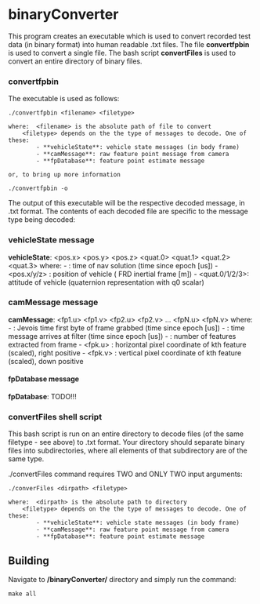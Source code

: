 # binaryConverter
This program creates an executable which is used to convert recorded test data (in binary format) into human readable .txt files. The file **convertfpbin** is used to convert a single file. The bash script **convertFiles** is used to convert an entire directory of binary files.

### convertfpbin

The executable is used as follows:
```
./convertfpbin <filename> <filetype>
```

	where: 	<filename> is the absolute path of file to convert
		<filetype> depends on the the type of messages to decode. One of these:
			- **vehicleState**: vehicle state messages (in body frame)
			- **camMessage**: raw feature point message from camera
			- **fpDatabase**: feature point estimate message

	or, to bring up more information
	
```
./convertfpbin -o
```
The output of this executable will be the respective decoded message, in .txt format. The contents of each decoded file are specific to the message type being decoded:

### vehicleState message
**vehicleState**: <timestamp> <pos.x> <pos.y> <pos.z> <quat.0> <quat.1> <quat.2> <quat.3>
	where:
		- <timestamp> 	: time of nav solution (time since epoch [us])
		- <pos.x/y/z> 	: position of vehicle ( FRD inertial frame [m])
		- <quat.0/1/2/3>: attitude of vehicle (quaternion representation with q0 scalar)

### camMessage message
**camMessage**: <timestamp1> <timestamp2> <numFPS> <fp1.u> <fp1.v> <fp2.u> <fp2.v> ... <fpN.u> <fpN.v>
	where:
		- <timestamp1>	: Jevois time first byte of frame grabbed (time since epoch [us])
		- <timestamp2>	: time message arrives at filter (time since epoch [us])
		- <numFPS> 	: number of features extracted from frame
		- <fpk.u> 	: horizontal pixel coordinate of kth feature (scaled), right positive
		- <fpk.v> 	: vertical pixel coordinate of kth feature (scaled), down positive

#### fpDatabase message
**fpDatabase**: TODO!!!

### convertFiles shell script
This bash script is run on an entire directory to decode files (of the same filetype - see above) to .txt format. Your directory should separate binary files into subdirectories, where all elements of that subdirectory are of the same type.

./convertFiles command requires TWO and ONLY TWO input arguments:
```
./converFiles <dirpath> <filetype>
```
	where: 	<dirpath> is the absolute path to directory
		<filetype> depends on the the type of messages to decode. One of these:
			- **vehicleState**: vehicle state messages (in body frame)
			- **camMessage**: raw feature point message from camera
			- **fpDatabase**: feature point estimate message

## Building
Navigate to **/binaryConverter/** directory and simply run the command:
```
make all
```
